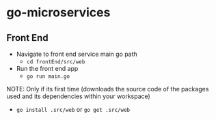 # go-microservices

## Front End

- Navigate to front end service main go path
  - `cd frontEnd/src/web`
- Run the front end app
  - `go run main.go`

NOTE: Only if its first time (downloads the source code of the packages used and its dependencies within your workspace)

- `go install .src/web` or `go get .src/web`
